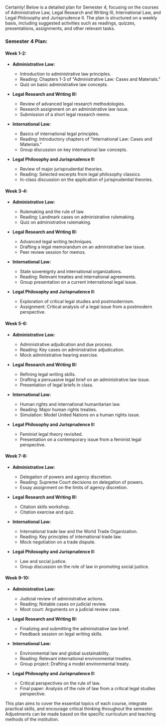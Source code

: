 Certainly! Below is a detailed plan for Semester 4, focusing on the courses of Administrative Law, Legal Research and Writing III, International Law, and Legal Philosophy and Jurisprudence II. The plan is structured on a weekly basis, including suggested activities such as readings, quizzes, presentations, assignments, and other relevant tasks.

### Semester 4 Plan:

#### Week 1-2:
- **Administrative Law:**
  - Introduction to administrative law principles.
  - Reading: Chapters 1-3 of "Administrative Law: Cases and Materials."
  - Quiz on basic administrative law concepts.

- **Legal Research and Writing III:**
  - Review of advanced legal research methodologies.
  - Research assignment on an administrative law issue.
  - Submission of a short legal research memo.

- **International Law:**
  - Basics of international legal principles.
  - Reading: Introductory chapters of "International Law: Cases and Materials."
  - Group discussion on key international law concepts.

- **Legal Philosophy and Jurisprudence II:**
  - Review of major jurisprudential theories.
  - Reading: Selected excerpts from legal philosophy classics.
  - In-class discussion on the application of jurisprudential theories.

#### Week 3-4:
- **Administrative Law:**
  - Rulemaking and the rule of law.
  - Reading: Landmark cases on administrative rulemaking.
  - Quiz on administrative rulemaking.

- **Legal Research and Writing III:**
  - Advanced legal writing techniques.
  - Drafting a legal memorandum on an administrative law issue.
  - Peer review session for memos.

- **International Law:**
  - State sovereignty and international organizations.
  - Reading: Relevant treaties and international agreements.
  - Group presentation on a current international legal issue.

- **Legal Philosophy and Jurisprudence II:**
  - Exploration of critical legal studies and postmodernism.
  - Assignment: Critical analysis of a legal issue from a postmodern perspective.

#### Week 5-6:
- **Administrative Law:**
  - Administrative adjudication and due process.
  - Reading: Key cases on administrative adjudication.
  - Mock administrative hearing exercise.

- **Legal Research and Writing III:**
  - Refining legal writing skills.
  - Drafting a persuasive legal brief on an administrative law issue.
  - Presentation of legal briefs in class.

- **International Law:**
  - Human rights and international humanitarian law.
  - Reading: Major human rights treaties.
  - Simulation: Model United Nations on a human rights issue.

- **Legal Philosophy and Jurisprudence II:**
  - Feminist legal theory revisited.
  - Presentation on a contemporary issue from a feminist legal perspective.

#### Week 7-8:
- **Administrative Law:**
  - Delegation of powers and agency discretion.
  - Reading: Supreme Court decisions on delegation of powers.
  - Essay assignment on the limits of agency discretion.

- **Legal Research and Writing III:**
  - Citation skills workshop.
  - Citation exercise and quiz.

- **International Law:**
  - International trade law and the World Trade Organization.
  - Reading: Key principles of international trade law.
  - Mock negotiation on a trade dispute.

- **Legal Philosophy and Jurisprudence II:**
  - Law and social justice.
  - Group discussion on the role of law in promoting social justice.

#### Week 9-10:
- **Administrative Law:**
  - Judicial review of administrative actions.
  - Reading: Notable cases on judicial review.
  - Moot court: Arguments on a judicial review case.

- **Legal Research and Writing III:**
  - Finalizing and submitting the administrative law brief.
  - Feedback session on legal writing skills.

- **International Law:**
  - Environmental law and global sustainability.
  - Reading: Relevant international environmental treaties.
  - Group project: Drafting a model environmental treaty.

- **Legal Philosophy and Jurisprudence II:**
  - Critical perspectives on the rule of law.
  - Final paper: Analysis of the rule of law from a critical legal studies perspective.

This plan aims to cover the essential topics of each course, integrate practical skills, and encourage critical thinking throughout the semester. Adjustments can be made based on the specific curriculum and teaching methods of the institution.
